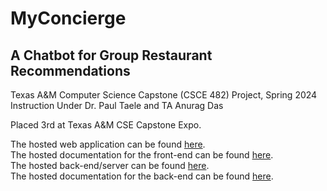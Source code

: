# MyConcierge
## A Chatbot for Group Restaurant Recommendations
Texas A&M Computer Science Capstone (CSCE 482) Project, Spring 2024 \
Instruction Under Dr. Paul Taele and TA Anurag Das

Placed 3rd at Texas A&M CSE Capstone Expo.

The hosted web application can be found [here](https://my-concierge.vercel.app). \
The hosted documentation for the front-end can be found [here](https://kachhabra02.github.io/CSCE-482-Concierge). \
The hosted back-end/server can be found [here](https://my-concierge-server.vercel.app/api). \
The hosted documentation for the back-end can be found [here](https://my-concierge-server.vercel.app/api/docs).
